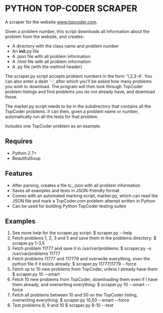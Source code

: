 PYTHON TOP-CODER SCRAPER
=================

A scraper for the website www.topcoder.com.

Given a problem number, this script downloads all information about the problem from the website, and creates:

* A directory with the class name and problem number
* An __init__.py file
* A .json file with all problem information
* A .html file with all problem information
* A .py file (with the method header)

The scraper.py script accepts problem numbers in the form '1,2,3-4'. You can also enter a dash '-', after which you'll be asked how many problems you wish to download. The program will then look through TopCoder problem listings and find problems you do not already have, and download those.
 
The marker.py script needs to be in the subdirectory that contains all the TopCoder problems. It can then, given a problem name or number, automatically run all the tests for that problem.

Includes one TopCoder problem as an example.

Requires
--------

* Python 2.7+
* BeautifulSoup

Features
--------

* After parsing, creates a file tc_<problem number>.json with all problem information
* Saves all examples and tests in JSON-friendly format
* Comes with an automated marking script, marker.py, which can read the JSON file and mark a TopCoder.com problem attempt written in Python
* Can be used for building Python TopCoder testing suites

Examples
--------
1. See more help for the scraper.py script:
    $ scraper.py --help
2. Fetch problems 1, 2, 3 and 5 and save them in the problems directory:
    $ scraper.py 1-3,5
3. Fetch problem 11777 and save it in /usr/var/problems:
    $ scraper.py -o /usr/var/problems 11777
4. Fetch problems 11777 and 117779 and overwrite everything, even the python file if it exists already:
    $ scraper.py 11777,11779 --force
5. Fetch up to 10 new problems from TopCoder, unless I already have them
    $ scraper.py 10 --smart
6. Fetch 10 new problems from TopCoder, downloading them even if I have them already, and overwriting everything:
    $ scraper.py 10 --smart --force
7. Fetch all problems between 10 and 50 on the TopCoder listing, overwriting everything:
    $ scraper.py 10,50 --smart --force
8. Test problems 8, 9 and 10
    $ scraper.py 8-10 --test